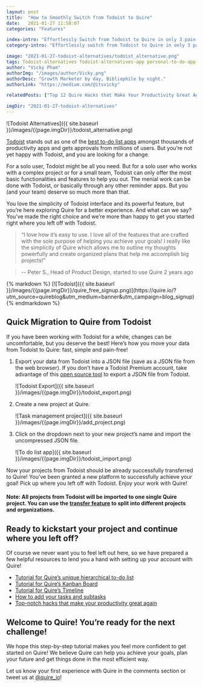 ```yaml
---
layout: post
title:  "How to Smoothly Switch from Todoist to Quire"
date:   2021-01-27 11:58:07
categories: "Features"

index-intro: "Effortlessly Switch from Todoist to Quire in only 3 pain-free steps! Pick up right where you left off and continue writing your dreams with Quire!"
category-intro: "Effortlessly switch from Todoist to Quire in only 3 pain-free steps! Pick up right where you left off and continue writing your dreams with Quire!"

image: "2021-01-27-todoist-alternatives/todoist_alternative.png"
tags: Todoist-alternatives Todoist-alternatives-app personal-to-do-app productivity productivity-app productivity-tool remote-team task-management remote-work productivity-software task-management-software project-management-software productivity-tips to-do-list-app to-do-list-tips to-do-list-app-iOS to-do-list-app-mobile Todoist collaboration Quire
author: "Vicky Pham"
authorImg: "/images/author/Vicky.png"
authorDesc: "Growth Marketer by day, Bibliophile by night."
authorLink: "https://medium.com/@itsvicky"

relatedPosts: ["Top 12 Quire Hacks that Make Your Productivity Great Again", "Best 5 tips to Use a Digital To Do List for Remote Teams during a Virus Outbreak", "Introducing Dynamic Timeline: Illustrate Team Schedule and Achieve Success"]

imgDir: "2021-01-27-todoist-alternatives"
---
```


![Todoist Alternatives]({{ site.baseurl }}/images/{{page.imgDir}}/todoist_alternative.png)

[Todoist](https://quire.io/compare/todoist-alternatives) stands out as one of the [best to-do list apps](https://quire.io/compare/best-to-do-list-apps) amongst thousands of productivity apps and gets approvals from millions of users. But you’re not yet happy with Todoist, and you are looking for a change. 

For a solo user, Todoist might be all you need. But for a solo user who works with a complex project or for a small team, Todoist can only offer the most basic functionalities and features to help you out. The menial work can be done with Todoist, or basically through any other reminder apps. But you (and your team) deserve so much more than that.

You love the simplicity of Todoist interface and its powerful feature, but you’re here exploring Quire for a better experience. And what can we say? You’ve made the right choice and we’re more than happy to get you started right where you left off with Todoist.

>“I love how it’s easy to use. I love all of the features that are crafted with the sole purpose of helping you achieve your goals! I really like the simplicity of Quire which allows me to outline my thoughts powerfully and create organized plans that help me accomplish big projects!”

> -- Peter S., Head of Product Design, started to use Quire 2 years ago

<div class="guest-only">
{% markdown %}
[![Todoist]({{ site.baseurl }}/images/{{page.imgDir}}/quire_free_signup.png)](https://quire.io/?utm_source=quireblog&utm_medium=banner&utm_campaign=blog_signup)
{% endmarkdown %}
</div>

## Quick Migration to Quire from Todoist

If you have been working with Todoist for a while, changes can be uncomfortable, but you deserve the best! Here’s how you move your data from Todoist to Quire: fast, simple and pain-free!
 
1. Export your data from Todoist into a JSON file (save as a JSON file from the web browser). If you don’t have a Todoist Premium account, take advantage of this [open source tool](https://darekkay.com/todoist-export/) to export a JSON file from Todoist.

    ![Todoist Export]({{ site.baseurl }}/images/{{page.imgDir}}/todoist_export.png)

2. Create a new project at Quire.

    ![Task management project]({{ site.baseurl }}/images/{{page.imgDir}}/add_project.png)

3. Click on the dropdown next to your new project’s name and import the uncompressed JSON file.

    ![To do list app]({{ site.baseurl }}/images/{{page.imgDir}}/todoist_import.png)

Now your projects from Todoist should be already successfully transferred to Quire! You’ve been granted a new platform to successfully achieve your goal! Pick up where you left off with Todoist. Enjoy your work with Quire!

#### Note: All projects from Todoist will be imported to one single Quire project. You can use the [transfer feature](https://quire.io/guide/move-project/) to split into different projects and organizations.


## Ready to kickstart your project and continue where you left off?

Of course we never want you to feel left out here, so we have prepared a few helpful resources to lend you a hand with setting up your account with Quire!

* [Tutorial for Quire’s unique hierarchical to-do list](https://quire.io/tutorial)
* [Tutorial for Quire’s Kanban Board](https://quire.io/tutorial/board)
* [Tutorial for Quire’s Timeline](https://quire.io/tutorial/timeline)
* [How to add your tasks and subtasks](https://quire.io/guide/add-task/) 
* [Top-notch hacks that make your productivity great again](https://quire.io/blog/p/Quire-tips-hacks-for-better-productivity.html)

## Welcome to Quire! You’re ready for the next challenge!

We hope this step-by-step tutorial makes you feel more confident to get started on Quire! We believe Quire can help you achieve your goals, plan your future and get things done in the most efficient way.

Let us know your first experience with Quire in the comments section or tweet us at [@quire_io](https://twitter.com/quire_io)!


[jekyll]:      http://jekyllrb.com
[jekyll-gh]:   https://github.com/jekyll/jekyll
[jekyll-help]: https://github.com/jekyll/jekyll-help